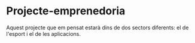 Projecte-emprenedoria
=====================
Aquest projecte que em pensat estarà dins de dos sectors diferents: el de l'esport i el de les aplicacions.
